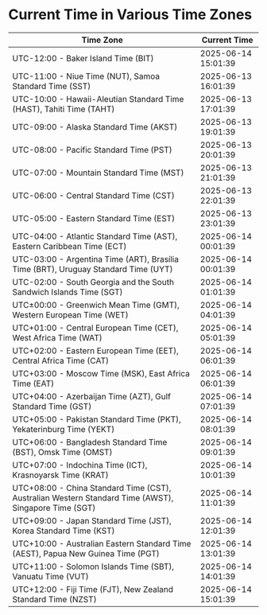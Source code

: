 # Current Time in Various Time Zones

| Time Zone | Current Time |
|-----------|--------------|
| UTC-12:00 - Baker Island Time (BIT) | 2025-06-14 15:01:39 |
| UTC-11:00 - Niue Time (NUT), Samoa Standard Time (SST) | 2025-06-13 16:01:39 |
| UTC-10:00 - Hawaii-Aleutian Standard Time (HAST), Tahiti Time (TAHT) | 2025-06-13 17:01:39 |
| UTC-09:00 - Alaska Standard Time (AKST) | 2025-06-13 19:01:39 |
| UTC-08:00 - Pacific Standard Time (PST) | 2025-06-13 20:01:39 |
| UTC-07:00 - Mountain Standard Time (MST) | 2025-06-13 21:01:39 |
| UTC-06:00 - Central Standard Time (CST) | 2025-06-13 22:01:39 |
| UTC-05:00 - Eastern Standard Time (EST) | 2025-06-13 23:01:39 |
| UTC-04:00 - Atlantic Standard Time (AST), Eastern Caribbean Time (ECT) | 2025-06-14 00:01:39 |
| UTC-03:00 - Argentina Time (ART), Brasília Time (BRT), Uruguay Standard Time (UYT) | 2025-06-14 00:01:39 |
| UTC-02:00 - South Georgia and the South Sandwich Islands Time (SGT) | 2025-06-14 01:01:39 |
| UTC±00:00 - Greenwich Mean Time (GMT), Western European Time (WET) | 2025-06-14 04:01:39 |
| UTC+01:00 - Central European Time (CET), West Africa Time (WAT) | 2025-06-14 05:01:39 |
| UTC+02:00 - Eastern European Time (EET), Central Africa Time (CAT) | 2025-06-14 06:01:39 |
| UTC+03:00 - Moscow Time (MSK), East Africa Time (EAT) | 2025-06-14 06:01:39 |
| UTC+04:00 - Azerbaijan Time (AZT), Gulf Standard Time (GST) | 2025-06-14 07:01:39 |
| UTC+05:00 - Pakistan Standard Time (PKT), Yekaterinburg Time (YEKT) | 2025-06-14 08:01:39 |
| UTC+06:00 - Bangladesh Standard Time (BST), Omsk Time (OMST) | 2025-06-14 09:01:39 |
| UTC+07:00 - Indochina Time (ICT), Krasnoyarsk Time (KRAT) | 2025-06-14 10:01:39 |
| UTC+08:00 - China Standard Time (CST), Australian Western Standard Time (AWST), Singapore Time (SGT) | 2025-06-14 11:01:39 |
| UTC+09:00 - Japan Standard Time (JST), Korea Standard Time (KST) | 2025-06-14 12:01:39 |
| UTC+10:00 - Australian Eastern Standard Time (AEST), Papua New Guinea Time (PGT) | 2025-06-14 13:01:39 |
| UTC+11:00 - Solomon Islands Time (SBT), Vanuatu Time (VUT) | 2025-06-14 14:01:39 |
| UTC+12:00 - Fiji Time (FJT), New Zealand Standard Time (NZST) | 2025-06-14 15:01:39 |
